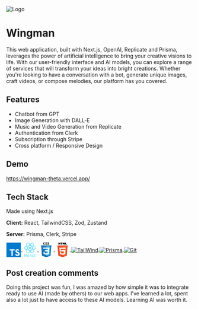 ![Logo](https://raw.githubusercontent.com/gnzchan/wingman/main/public/logo/banner_wingman.png)

# Wingman

This web application, built with Next.js, OpenAI, Replicate and Prisma, leverages the power of artificial intelligence to bring your creative visions to life. With our user-friendly interface and AI models, you can explore a range of services that will transform your ideas into bright creations. Whether you're looking to have a conversation with a bot, generate unique images, craft videos, or compose melodies, our platform has you covered.

## Features

- Chatbot from GPT
- Image Generation with DALL-E
- Music and Video Generation from Replicate
- Authentication from Clerk
- Subscription through Stripe
- Cross platform / Responsive Design

## Demo

https://wingman-theta.vercel.app/

## Tech Stack

Made using Next.js

**Client:** React, TailwindCSS, Zod, Zustand

**Server:** Prisma, Clerk, Stripe

<a href="https://www.typescriptlang.org/" target="blank">
<img align="center" src="https://raw.githubusercontent.com/devicons/devicon/master/icons/typescript/typescript-original.svg" alt="TypeScript" height="40" width="40" />
</a>
<a href="https://reactjs.org/" target="blank">
<img align="center" src="https://raw.githubusercontent.com/devicons/devicon/master/icons/react/react-original-wordmark.svg" alt="React" height="40" width="40" />
</a>
<a href="https://www.w3schools.com/css/" target="blank">
<img align="center" src="https://raw.githubusercontent.com/devicons/devicon/master/icons/css3/css3-original-wordmark.svg" alt="Css3" height="40" width="40" />
</a>
<a href="https://www.w3.org/html/" target="blank">
<img align="center" src="https://raw.githubusercontent.com/devicons/devicon/master/icons/html5/html5-original-wordmark.svg" alt="Html5" height="40" width="40" />
</a>
<a href="https://tailwindcss.com/" target="blank">
<img align="center" src="https://www.vectorlogo.zone/logos/tailwindcss/tailwindcss-icon.svg" alt="TailWind" height="40" width="40" />
</a>
<a href="https://www.prisma.io/" target="blank">
<img align="center" src="https://devicons.railway.app/i/prisma-dark.svg" alt="Prisma" height="40" width="40" />
</a>
<a href="https://git-scm.com/" target="blank">
<img align="center" src="https://www.vectorlogo.zone/logos/git-scm/git-scm-icon.svg" alt="Git" height="40" width="40" />
</a>

## Post creation comments

Doing this project was fun, I was amazed by how simple it was to integrate ready to use AI (made by others) to our web apps. I've learned a lot, spent also a lot just to have access to these AI models. Learning AI was worth it.     
